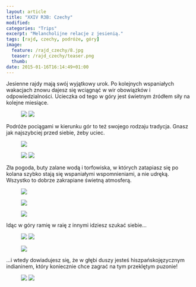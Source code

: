 ```yaml
---
layout: article
title: "XXIV R3B: Czechy"
modified:
categories: "Trips"
excerpt: "Melancholijne relacje z jesienią."
tags: [rajd, czechy, podróże, góry]
image:
  feature: /rajd_czechy/8.jpg
  teaser: /rajd_czechy/teaser.png
  thumb:
date: 2015-01-16T16:14:49+01:00
---
```


Jesienne rajdy mają swój wyjątkowy urok. Po kolejnych wspaniałych wakacjach znowu dajesz się wciągnąć w wir obowiązków i odpowiedzialności. Ucieczka od tego w góry jest świetnym źródłem siły na kolejne miesiące.

<figure class="half">
<img src="http://nikodamn.github.com/images/rajd_czechy/1.jpg">
<img src="http://nikodamn.github.com/images/rajd_czechy/14.jpg">
</figure>

Podróże pociągami w kierunku gór to też swojego rodzaju tradycja. Gnasz jak najszybciej przed siebie, żeby uciec.

<figure>
<img src="http://nikodamn.github.com/images/rajd_czechy/3.jpg">
</figure>

<figure class="half">
<img src="http://nikodamn.github.com/images/rajd_czechy/2.jpg">
<img src="http://nikodamn.github.com/images/rajd_czechy/7.jpg">
</figure>

Zła pogoda, buty zalane wodą i torfowiska, w których zatapiasz się po kolana szybko stają się wspaniałymi wspomnieniami, a nie udręką. Wszystko to dobrze zakrapiane świetną atmosferą.

<figure>
<img src="http://nikodamn.github.com/images/rajd_czechy/16.jpg">
</figure>

<figure>
<img src="http://nikodamn.github.com/images/rajd_czechy/4.jpg">
</figure>

<figure>
<img src="http://nikodamn.github.com/images/rajd_czechy/10.jpg">
</figure>

Idąc w góry ramię w raię z innymi idziesz szukać siebie...

<figure class="half">
<img src="http://nikodamn.github.com/images/rajd_czechy/12.jpg">
<img src="http://nikodamn.github.com/images/rajd_czechy/13.jpg">
</figure>

<figure>
<img src="http://nikodamn.github.com/images/rajd_czechy/9.jpg">
</figure>

...i wtedy dowiadujesz się, że w głębi duszy jesteś hiszpańskojęzycznym indianinem, który koniecznie chce zagrać na tym przeklętym puzonie!

<figure class="half">
<img src="http://nikodamn.github.com/images/rajd_czechy/11.jpg">
<img src="http://nikodamn.github.com/images/rajd_czechy/5.jpg">
</figure>